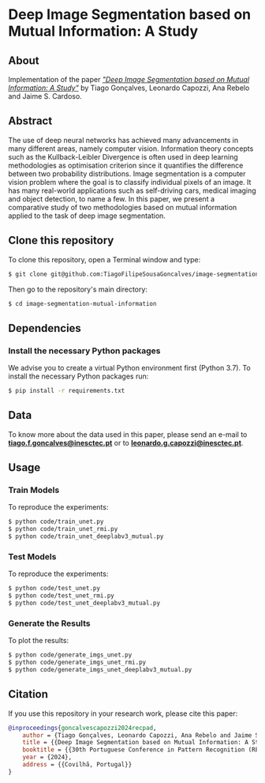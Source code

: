 # Deep Image Segmentation based on Mutual Information: A Study

## About
Implementation of the paper [_"Deep Image Segmentation based on Mutual Information: A Study"_](paper.pdf) by Tiago Gonçalves, Leonardo Capozzi, Ana Rebelo and Jaime S. Cardoso.



## Abstract 
The use of deep neural networks has achieved many advancements in many different areas, namely computer vision. Information theory concepts such as the Kullback-Leibler Divergence is often used in deep learning methodologies as optimisation criterion since it quantifies the difference between two probability distributions. Image segmentation is a computer vision problem where the goal is to classify individual pixels of an image. It has many real-world applications such as self-driving cars, medical imaging and object detection, to name a few. In this paper, we present a comparative study of two methodologies based on mutual information applied to the task of deep image segmentation.



## Clone this repository
To clone this repository, open a Terminal window and type:
```bash
$ git clone git@github.com:TiagoFilipeSousaGoncalves/image-segmentation-mutual-information.git
```
Then go to the repository's main directory:
```bash
$ cd image-segmentation-mutual-information
```



## Dependencies
### Install the necessary Python packages
We advise you to create a virtual Python environment first (Python 3.7). To install the necessary Python packages run:
```bash
$ pip install -r requirements.txt
```



## Data
To know more about the data used in this paper, please send an e-mail to  [**tiago.f.goncalves@inesctec.pt**](mailto:tiago.f.goncalves@inesctec.pt) or to [**leonardo.g.capozzi@inesctec.pt**](mailto:leonardo.g.capozzi@inesctec.pt).



## Usage
### Train Models
To reproduce the experiments:
```bash
$ python code/train_unet.py
$ python code/train_unet_rmi.py
$ python code/train_unet_deeplabv3_mutual.py
```

### Test Models
To reproduce the experiments:
```bash
$ python code/test_unet.py
$ python code/test_unet_rmi.py
$ python code/test_unet_deeplabv3_mutual.py
```

### Generate the Results
To plot the results:
```bash
$ python code/generate_imgs_unet.py
$ python code/generate_imgs_unet_rmi.py
$ python code/generate_imgs_unet_deeplabv3_mutual.py
```



## Citation
If you use this repository in your research work, please cite this paper:
```bibtex
@inproceedings{goncalvescapozzi2024recpad,
	author = {Tiago Gonçalves, Leonardo Capozzi, Ana Rebelo and Jaime S. Cardoso},
	title = {{Deep Image Segmentation based on Mutual Information: A Study}},
	booktitle = {{30th Portuguese Conference in Pattern Recognition (RECPAD)}},
	year = {2024},
	address = {{Covilhã, Portugal}}
}
```